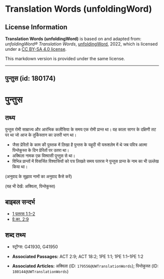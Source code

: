 # Translation Words (unfoldingWord)

## License Information

**Translation Words (unfoldingWord)** is based on and adapted from: _unfoldingWord® Translation Words_, [unfoldingWord](https://unfoldingword.org/utw), 2022, which is licensed under a [CC BY-SA 4.0 license](https://creativecommons.org/licenses/by-sa/4.0/legalcode.en).

This markdown version is provided under the same license.



--------------------------------

## पुन्तुस (id: 180174)

पुन्तुस
=======

तथ्य
----

पुन्तुस रोमी साम्राज्य और आरंभिक कलीसिया के समय एक रोमी प्रान्त था। वह काला सागर के दक्षिणी तट पर था जो आज के तुर्किस्तान का उत्तरी भाग था।

* जैसा प्रेरितों के काम की पुस्तक में लिखा है पुन्तस के यहूदी भी यरूशलेम में थे जब पवित्र आत्मा पिन्तेकुस्त के दिन प्रेरितों पर उतरा था।
* अक्विला नामक एक विश्वासी पुन्तुस से था।
* विभिन्न प्रान्तों में विसर्जित विश्वासियों को पत्र लिखते समय पतरस ने पुन्तुस प्रान्त के नाम का भी उल्लेख किया था।

(अनुवाद के सुझाव नामों का अनुवाद कैसे करें)

(यह भी देखें: अक्विला, पिन्तेकुस्त)

बाइबल सन्दर्भ
-------------

* [1 पतरस 1:1–2](https://ref.ly/1Pet0:0)
* [प्रे.का. 2:9](https://ref.ly/Acts2:9)

शब्द तथ्य
---------

* स्ट्रोंग्स: G41930, G41950

* **Associated Passages:** ACT 2:9; ACT 18:2; 1PE 1:1; 1PE 1:1–1PE 1:2
* **Associated Articles:** अक्विला (ID: `179556@UWTranslationWords`); पिन्तेकुस्त (ID: `180144@UWTranslationWords`)

